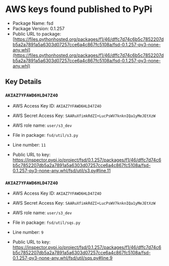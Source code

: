 # AWS keys found published to PyPi

* Package Name: fsd
* Package Version: 0.1.257
* Public URL to package: [https://files.pythonhosted.org/packages/f1/46/dffc7d74c6b5c7852207db5a2a7891a5a6303d07257cce6a4c867fc5108a/fsd-0.1.257-py3-none-any.whl](https://files.pythonhosted.org/packages/f1/46/dffc7d74c6b5c7852207db5a2a7891a5a6303d07257cce6a4c867fc5108a/fsd-0.1.257-py3-none-any.whl)

## Key Details

### `AKIAZ7YFAWD6HLD47Z4O`

* AWS Access Key ID: `AKIAZ7YFAWD6HLD47Z4O`
* AWS Secret Access Key: `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` 
* AWS role name: `user/s3_dev`
* File in package: `fsd/util/s3.py`
* Line number: `11`

* Public URL to key: https://inspector.pypi.io/project/fsd/0.1.257/packages/f1/46/dffc7d74c6b5c7852207db5a2a7891a5a6303d07257cce6a4c867fc5108a/fsd-0.1.257-py3-none-any.whl/fsd/util/s3.py#line.11



### `AKIAZ7YFAWD6HLD47Z4O`

* AWS Access Key ID: `AKIAZ7YFAWD6HLD47Z4O`
* AWS Secret Access Key: `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` 
* AWS role name: `user/s3_dev`
* File in package: `fsd/util/sqs.py`
* Line number: `9`

* Public URL to key: https://inspector.pypi.io/project/fsd/0.1.257/packages/f1/46/dffc7d74c6b5c7852207db5a2a7891a5a6303d07257cce6a4c867fc5108a/fsd-0.1.257-py3-none-any.whl/fsd/util/sqs.py#line.9


